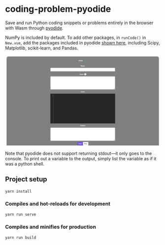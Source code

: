 # coding-problem-pyodide

Save and run Python coding snippets or problems entirely in the browser with Wasm through [pyodide](https://github.com/iodide-project/pyodide).

NumPy is included by default. To add other packages, in `runCode()` in `New.vue`, add the packages included in pyodide [shown here](https://github.com/iodide-project/pyodide/tree/master/packages), including Scipy, Matplotlib, scikit-learn, and Pandas.

![Example code page](public/photos/example.png)

Note that pyodide does not support returning stdout—it only goes to the console. To print out a variable to the output, simply list the variable as if it was a python shell.

## Project setup

```
yarn install
```

### Compiles and hot-reloads for development

```
yarn run serve
```

### Compiles and minifies for production

```
yarn run build
```
